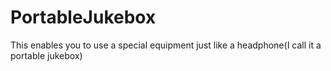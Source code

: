 # PortableJukebox
This enables you to use a special equipment just like a headphone(I call it a portable jukebox)

